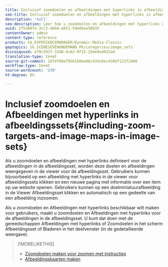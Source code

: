 ```yaml
---
title: Inclusief zoomdoelen en afbeeldingen met hyperlinks in afbeeldingssets
seo-title: Inclusief zoomdoelen en afbeeldingen met hyperlinks in afbeeldingssets
description: 'null'
seo-description: Leer hoe u zoomdoelen en afbeeldingen met hyperlinks opneemt in Afbeeldingssets.
uuid: 1f5a00fe-3cc2-4668-a051-59e0bee50b35
contentOwner: admin
content-type: reference
products: SG_EXPERIENCEMANAGER/Dynamic-Media-Classic
geptopics: SG_SCENESEVENONDEMAND_PK/categories/image_sets
discoiquuid: ef0c292f-3240-4c62-8f32-25de8e4922ad
translation-type: tm+mt
source-git-commit: 1df4f88ef856160ee06c43dc6ec430df122f2408
workflow-type: tm+mt
source-wordcount: '170'
ht-degree: 0%

---
```



# Inclusief zoomdoelen en Afbeeldingen met hyperlinks in afbeeldingssets{#including-zoom-targets-and-image-maps-in-image-sets}

Als u zoomdoelen en afbeeldingen met hyperlinks definieert voor de afbeeldingen in de afbeeldingsset, worden deze doelen en afbeeldingen weergegeven in de viewer voor de afbeeldingsset. Gebruikers kunnen bijvoorbeeld op een afbeelding met hyperlinks in de viewer voor afbeeldingssets klikken en een nieuwe pagina met informatie over een item op uw website openen. Gebruikers kunnen op een doelminiatuurafbeelding in de Viewer Afbeeldingsset klikken en automatisch op een gedeelte van een afbeelding inzoomen.

Als u zoomdoelen en Afbeeldingen met hyperlinks beschikbaar wilt maken voor gebruikers, maakt u zoomdoelen en Afbeeldingen met hyperlinks voor de afbeeldingen in de afbeeldingsset. U kunt dat doen met de gereedschappen Afbeeldingen met hyperlinks of Zoomdoelen in het scherm Afbeeldingsset of Bladeren in het deelvenster (in de gedetailleerde weergave).

>[!MORELIKETHIS]
>
>* [Zoomdoelen maken voor zoomen met instructies](creating-zoom-targets-guided-zoom.md#creating_zoom_targets_for_guided_zoom)
>* [Afbeeldingskaarten maken](creating-image-maps.md#creating_image_maps)

